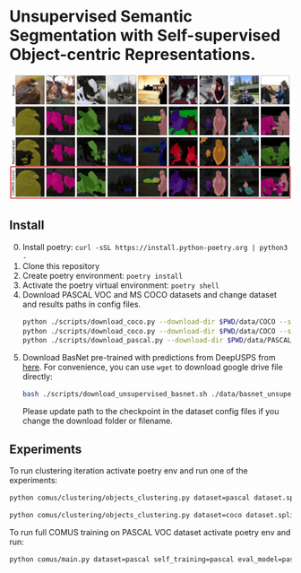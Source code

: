 # Unsupervised Semantic Segmentation with Self-supervised Object-centric Representations.

![](./resources/comus_output.png)

## Install
0. Install poetry: `curl -sSL https://install.python-poetry.org | python3 -
`
1. Clone this repository
2. Create poetry environment: `poetry install`
3. Activate the poetry virtual environment: `poetry shell`
4. Download PASCAL VOC and MS COCO datasets and change dataset and results paths in config files.
   ```bash
   python ./scripts/download_coco.py --download-dir $PWD/data/COCO --split train
   python ./scripts/download_coco.py --download-dir $PWD/data/COCO --split validation
   python ./scripts/download_pascal.py --download-dir $PWD/data/PASCAL_VOC
   ```
5. Download BasNet pre-trained with predictions from DeepUSPS from [here](https://github.com/wvangansbeke/Unsupervised-Semantic-Segmentation/tree/main/saliency).
   For convenience, you can use `wget` to download google drive file directly:
   ```bash
   bash ./scripts/download_unsupervised_basnet.sh ./data/basnet_unsupervised.pth
   ```
   Please update path to the checkpoint in the dataset config files if you change the download folder or filename.

## Experiments

To run clustering iteration activate poetry env and run one of the experiments:

```bash
python comus/clustering/objects_clustering.py dataset=pascal dataset.split=val clustering.core_size=100 pathes.repo=$PWD
```

```bash
python comus/clustering/objects_clustering.py dataset=coco dataset.split=val clustering.core_size=100 pathes.repo=$PWD
```

To run full COMUS training on PASCAL VOC dataset activate poetry env and run:

```bash
python comus/main.py dataset=pascal self_training=pascal eval_model=pascal pathes.repo=$PWD
```
